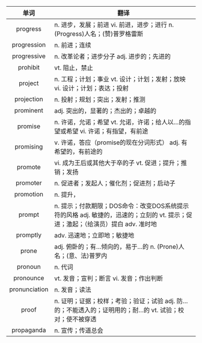 |单词|翻译  |
|:--:|--| 
|	progress  		|		n. 进步，发展；前进 vi. 前进，进步；进行 n. (Progress)人名；(赞)普罗格雷斯	|		
|	progression  		|		n. 前进；连续	|		
|	progressive  		|		n. 改革论者；进步分子 adj. 进步的；先进的	|		
|	prohibit  		|		vt. 阻止，禁止	|		
|	project  		|		n. 工程；计划；事业 vt. 设计；计划；发射；放映 vi. 设计；计划；表达；投射	|		
|	projection  		|		n. 投射；规划；突出；发射；推测	|		
|	prominent  		|		adj. 突出的，显著的；杰出的；卓越的	|		
|	promise  		|		n. 许诺，允诺；希望 vt. 允诺，许诺；给人以…的指望或希望 vi. 许诺；有指望，有前途	|		
|	promising  		|		v. 许诺，答应（promise的现在分词形式） adj. 有希望的，有前途的	|		
|	promote  		|		vi. 成为王后或其他大于卒的子 vt. 促进；提升；推销；发扬	|		
|	promoter  		|		n. 促进者；发起人；催化剂；促进剂；启动子	|		
|	promotion  		|		n. 提升，	|		
|	prompt  		|		n. 提示；付款期限；DOS命令：改变DOS系统提示符的风格 adj. 敏捷的，迅速的；立刻的 vt. 提示；促进；激起；（给演员）提白 adv. 准时地	|		
|	promptly  		|		adv. 迅速地；立即地；敏捷地	|		
|	prone  		|		adj. 俯卧的；有…倾向的，易于…的 n. (Prone)人名；(意、法)普罗内	|		
|	pronoun  		|		n. 代词	|		
|	pronounce  		|		vt. 发音；宣判；断言 vi. 发音；作出判断	|		
|	pronunciation  		|		n. 发音；读法	|		
|	proof  		|		n. 证明；证据；校样；考验；验证；试验 adj. 防…的；不能透入的；证明用的；耐…的 vt. 试验；校对；使不被穿透	|		
|	propaganda  		|		n. 宣传；传道总会	|		
